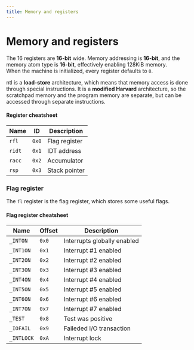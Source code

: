 ```yaml
---
title: Memory and registers
---
```


Memory and registers
=====

The 16 registers are __16-bit__ wide. Memory addressing is __16-bit__, and the memory atom type is __16-bit__, effectively enabling 128KiB memory.  
When the machine is initialized, every register defaults to `0`.

ntl is a __load-store__ architecture, which means that memory access is done through special instructions. It is a __modified Harvard__ architecture, so the scratchpad memory and the program memory are separate, but can be accessed through separate instructions.

#### Register cheatsheet

| Name   | ID    | Description           |
|--------|-------|-----------------------|
| `rfl`  | `0x0` | Flag register         |
| `ridt` | `0x1` | IDT address           |
| `racc` | `0x2` | Accumulator           |
| `rsp`  | `0x3` | Stack pointer         |

### Flag register

The `fl` register is the flag register, which stores some useful flags.

#### Flag register cheatsheet

| Name       | Offset | Description                        |
|------------|--------|------------------------------------|
| `_INTON`   | `0x0`  | Interrupts globally enabled        |
| `_INT1ON`  | `0x1`  | Interrupt #1 enabled               |
| `_INT2ON`  | `0x2`  | Interrupt #2 enabled               |
| `_INT3ON`  | `0x3`  | Interrupt #3 enabled               |
| `_INT4ON`  | `0x4`  | Interrupt #4 enabled               |
| `_INT5ON`  | `0x5`  | Interrupt #5 enabled               |
| `_INT6ON`  | `0x6`  | Interrupt #6 enabled               |
| `_INT7ON`  | `0x7`  | Interrupt #7 enabled               |
| `_TEST`    | `0x8`  | Test was positive                  |
| `_IOFAIL`  | `0x9`  | Faileded I/O transaction           |
| `_INTLOCK` | `0xA`  | Interrupt lock                     |
